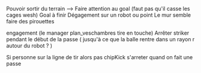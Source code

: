 Pouvoir sortir du terrain --> Faire attention au goal (faut pas qu'il casse les cages wesh)
Goal à finir
Dégagement sur un robot ou point
Le mur semble faire des pirouettes

engagement (le manager plan_veschambres tire en touche)
Arrêter striker pendant le début de la passe ( jusqu'à ce que la balle rentre dans un rayon r autour du robot ? )


Si personne sur la ligne de tir alors pas chipKick
s'arreter quand on fait une passe
